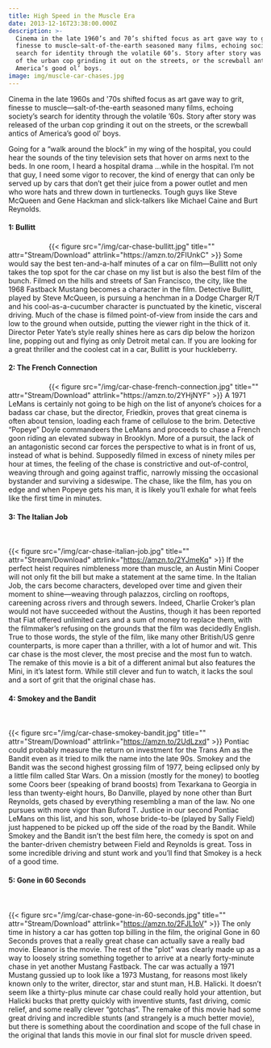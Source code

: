 ```yaml
---
title: High Speed in the Muscle Era
date: 2013-12-16T23:38:00.000Z
description: >-
  Cinema in the late 1960’s and 70’s shifted focus as art gave way to grit,
  finesse to muscle—salt-of-the-earth seasoned many films, echoing society’s
  search for identity through the volatile 60’s. Story after story was released
  of the urban cop grinding it out on the streets, or the screwball antics of
  America’s good ol’ boys.
image: img/muscle-car-chases.jpg
---
```

Cinema in the late 1960s and '70s shifted focus as art gave way to grit, finesse to muscle—salt-of-the-earth seasoned many films, echoing society’s search for identity through the volatile ’60s. Story after story was released of the urban cop grinding it out on the streets, or the screwball antics of America’s good ol’ boys.

Going for a “walk around the block” in my wing of the hospital, you could hear the sounds of the tiny television sets that hover on arms next to the beds. In one room, I heard a hospital drama ...while in the hospital. I’m not that guy, I need some vigor to recover, the kind of energy that can only be served up by cars that don’t get their juice from a power outlet and men who wore hats and threw down in turtlenecks. Tough guys like Steve McQueen and Gene Hackman and slick-talkers like Michael Caine and Burt Reynolds.

#### 1: Bullitt
<svg width="16px" height="16px" class="db">
  <use xlink:href="#iconmonstr-star-3"></use>
</svg>
<svg width="16px" height="16px" class="db">
  <use xlink:href="#iconmonstr-star-3"></use>
</svg>
<svg width="16px" height="16px" class="db">
  <use xlink:href="#iconmonstr-star-3"></use>
</svg>
<svg width="16px" height="16px" class="db">
  <use xlink:href="#iconmonstr-star-5"></use>
</svg>
{{< figure src="/img/car-chase-bullitt.jpg" title="" attr="Stream/Download" attrlink="https://amzn.to/2FIUnkC" >}}
Some would say the best ten-and-a-half minutes of a car on film—Bullitt not only takes the top spot for the car chase on my list but is also the best film of the bunch. Filmed on the hills and streets of San Francisco, the city, like the 1968 Fastback Mustang becomes a character in the film. Detective Bullitt, played by Steve McQueen, is pursuing a henchman in a Dodge Charger R/T and his cool-as-a-cucumber character is punctuated by the kinetic, visceral driving. Much of the chase is filmed point-of-view from inside the cars and low to the ground when outside, putting the viewer right in the thick of it. Director Peter Yate’s style really shines here as cars dip below the horizon line, popping out and flying as only Detroit metal can. If you are looking for a great thriller and the coolest cat in a car, Bullitt is your huckleberry.

#### 2: The French Connection
<svg width="16px" height="16px" class="db">
  <use xlink:href="#iconmonstr-star-3"></use>
</svg>
<svg width="16px" height="16px" class="db">
  <use xlink:href="#iconmonstr-star-3"></use>
</svg>
<svg width="16px" height="16px" class="db">
  <use xlink:href="#iconmonstr-star-3"></use>
</svg>
<svg width="16px" height="16px" class="db">
  <use xlink:href="#iconmonstr-star-5"></use>
</svg>
{{< figure src="/img/car-chase-french-connection.jpg" title="" attr="Stream/Download" attrlink="https://amzn.to/2YHjNYF" >}}
A 1971 LeMans is certainly not going to be high on the list of anyone’s choices for a badass car chase, but the director, Friedkin, proves that great cinema is often about tension, loading each frame of cellulose to the brim. Detective “Popeye” Doyle commandeers the LeMans and proceeds to chase a French goon riding an elevated subway in Brooklyn. More of a pursuit, the lack of an antagonistic second car forces the perspective to what is in front of us, instead of what is behind. Supposedly filmed in excess of ninety miles per hour at times, the feeling of the chase is constrictive and out-of-control, weaving through and going against traffic, narrowly missing the occasional bystander and surviving a sideswipe. The chase, like the film, has you on edge and when Popeye gets his man, it is likely you’ll exhale for what feels like the first time in minutes.

#### 3: The Italian Job
<svg width="16px" height="16px" class="db">
  <use xlink:href="#iconmonstr-star-3"></use>
</svg>
<svg width="16px" height="16px" class="db">
  <use xlink:href="#iconmonstr-star-3"></use>
</svg>
<svg width="16px" height="16px" class="db">
  <use xlink:href="#iconmonstr-star-5"></use>
</svg>
<svg width="16px" height="16px" class="db">
  <use xlink:href="#iconmonstr-star-5"></use>
</svg>

{{< figure src="/img/car-chase-italian-job.jpg" title="" attr="Stream/Download" attrlink="https://amzn.to/2YJmeKq" >}}
If the perfect heist requires nimbleness more than muscle, an Austin Mini Cooper will not only fit the bill but make a statement at the same time. In the Italian Job, the cars become characters, developed over time and given their moment to shine—weaving through palazzos, circling on rooftops, careening across rivers and through sewers. Indeed, Charlie Croker’s plan would not have succeeded without the Austins, though it has been reported that Fiat offered unlimited cars and a sum of money to replace them, with the filmmaker’s refusing on the grounds that the film was decidedly English. True to those words, the style of the film, like many other British/US genre counterparts, is more caper than a thriller, with a lot of humor and wit. This car chase is the most clever, the most precise and the most fun to watch. The remake of this movie is a bit of a different animal but also features the Mini, in it’s latest form. While still clever and fun to watch, it lacks the soul and a sort of grit that the original chase has.

#### 4: Smokey and the Bandit
<svg width="16px" height="16px" class="db">
  <use xlink:href="#iconmonstr-star-3"></use>
</svg>
<svg width="16px" height="16px" class="db">
  <use xlink:href="#iconmonstr-star-3"></use>
</svg>
<svg width="16px" height="16px" class="db">
  <use xlink:href="#iconmonstr-star-5"></use>
</svg>
<svg width="16px" height="16px" class="db">
  <use xlink:href="#iconmonstr-star-5"></use>
</svg>

{{< figure src="/img/car-chase-smokey-bandit.jpg" title="" attr="Stream/Download" attrlink="https://amzn.to/2UdLzxd" >}}
Pontiac could probably measure the return on investment for the Trans Am as the Bandit even as it tried to milk the name into the late 90s. Smokey and the Bandit was the second highest grossing film of 1977, being eclipsed only by a little film called Star Wars. On a mission (mostly for the money) to bootleg some Coors beer (speaking of brand boosts) from Texarkana to Georgia in less than twenty-eight hours, Bo Danville, played by none other than Burt Reynolds, gets chased by everything resembling a man of the law. No one pursues with more vigor than Buford T. Justice in our second Pontiac LeMans on this list, and his son, whose bride-to-be (played by Sally Field) just happened to be picked up off the side of the road by the Bandit. While Smokey and the Bandit isn’t the best film here, the comedy is spot on and the banter-driven chemistry between Field and Reynolds is great. Toss in some incredible driving and stunt work and you’ll find that Smokey is a heck of a good time.

#### 5: Gone in 60 Seconds
<svg width="16px" height="16px" class="db">
  <use xlink:href="#iconmonstr-star-3"></use>
</svg>
<svg width="16px" height="16px" class="db">
  <use xlink:href="#iconmonstr-star-5"></use>
</svg>
<svg width="16px" height="16px" class="db">
  <use xlink:href="#iconmonstr-star-5"></use>
</svg>
<svg width="16px" height="16px" class="db">
  <use xlink:href="#iconmonstr-star-5"></use>
</svg>

{{< figure src="/img/car-chase-gone-in-60-seconds.jpg" title="" attr="Stream/Download" attrlink="https://amzn.to/2FJL1oV" >}}
The only time in history a car has gotten top billing in the film, the original Gone in 60 Seconds proves that a really great chase can actually save a really bad movie. Eleanor is the movie. The rest of the "plot" was clearly made up as a way to loosely string something together to arrive at a nearly forty-minute chase in yet another Mustang Fastback. The car was actually a 1971 Mustang gussied up to look like a 1973 Mustang, for reasons most likely known only to the writer, director, star and stunt man, H.B. Halicki. It doesn’t seem like a thirty-plus minute car chase could really hold your attention, but Halicki bucks that pretty quickly with inventive stunts, fast driving, comic relief, and some really clever “gotchas”. The remake of this movie had some great driving and incredible stunts (and strangely is a much better movie), but there is something about the coordination and scope of the full chase in the original that lands this movie in our final slot for muscle driven speed.
